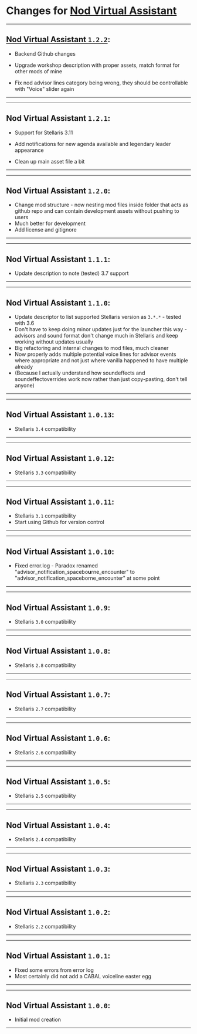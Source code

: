 # Changes for [Nod Virtual Assistant](https://steamcommunity.com/sharedfiles/filedetails/?id=1535597838)

---
## [Nod Virtual Assistant `1.2.2`](https://github.com/Aerolfos/nod_voice_advisor/releases/tag/v1.2.2):

- Backend Github changes
- Upgrade workshop description with proper assets, match format for other mods of mine

- Fix nod advisor lines category being wrong, they should be controllable with "Voice" slider again
---

---
## Nod Virtual Assistant `1.2.1`:
- Support for Stellaris 3.11

- Add notifications for new agenda available and legendary leader appearance
- Clean up main asset file a bit
---

---
## Nod Virtual Assistant `1.2.0`:
- Change mod structure - now nesting mod files inside folder that acts as github repo and can contain development assets without pushing to users
- Much better for development
- Add license and gitignore
---

---
## Nod Virtual Assistant `1.1.1`:
- Update description to note (tested) 3.7 support
---

---
## Nod Virtual Assistant `1.1.0`:
- Update descriptor to list supported Stellaris version as `3.*.*` - tested with 3.6
- Don't have to keep doing minor updates just for the launcher this way - advisors and sound format don't change much in Stellaris and keep working without updates usually
- Big refactoring and internal changes to mod files, much cleaner
- Now properly adds multiple potential voice lines for advisor events where appropriate and not just where vanilla happened to have multiple already
- (Because I actually understand how soundeffects and soundeffectoverrides work now rather than just copy-pasting, don't tell anyone)
---

---
## Nod Virtual Assistant `1.0.13`:
- Stellaris `3.4` compatibility
---

---
## Nod Virtual Assistant `1.0.12`:
- Stellaris `3.3` compatibility
---

---
## Nod Virtual Assistant `1.0.11`:
- Stellaris `3.1` compatibility
- Start using Github for version control
---

---
## Nod Virtual Assistant `1.0.10`:
- Fixed error.log - Paradox renamed "advisor_notification_spacebo**u**rne_encounter" to "advisor_notification_spaceborne_encounter" at some point
---

---
## Nod Virtual Assistant `1.0.9`:
- Stellaris `3.0` compatibility
---

---
## Nod Virtual Assistant `1.0.8`:
- Stellaris `2.8` compatibility
---

---
## Nod Virtual Assistant `1.0.7`:
- Stellaris `2.7` compatibility
---

---
## Nod Virtual Assistant `1.0.6`:
- Stellaris `2.6` compatibility
---

---
## Nod Virtual Assistant `1.0.5`:
- Stellaris `2.5` compatibility
---

---
## Nod Virtual Assistant `1.0.4`:
- Stellaris `2.4` compatibility
---

---
## Nod Virtual Assistant `1.0.3`:
- Stellaris `2.3` compatibility
---

---
## Nod Virtual Assistant `1.0.2`:
- Stellaris `2.2` compatibility
---

---
## Nod Virtual Assistant `1.0.1`:
- Fixed some errors from error log
- Most certainly did not add a CABAL voiceline easter egg
---

---
## Nod Virtual Assistant `1.0.0`:
- Initial mod creation
---
